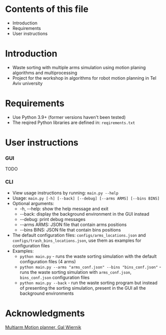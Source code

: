 # Contents of this file
 * Introduction
 * Requirements
 * User instructions

# Introduction
* Waste sorting with multiple arms simulation using motion planing algorithms and multiprocessing
* Project for the workshop in algorithms for robot motion planning in Tel Aviv university 	

# Requirements
* Use Python 3.9+ (former versions haven't been tested)
* The reqired Python libraries are defined in: `reqirements.txt`

# User instructions
### GUI
TODO

### CLI
* View usage instructions by running: `main.py --help`
* Usage: `main.py [-h] [--back] [--debug] [--arms ARMS] [--bins BINS]`
* Optional arguments:
  * -h, --help: show the help message and exit
  * --back: display the background environment in the GUI instead
  * --debug: print debug messages
  * --arms ARMS: JSON file that contain arms positions
  * --bins BINS: JSON file that contain bins positions
* The default configuration files: `configs/arms_locations.json` and `configs/trash_bins_locations.json`, use them as examples for configuration files
* Examples:
  * `python main.py` - runs the waste sorting simulation with the default configuration files (4 arms) 
  * `python main.py --arms "arms_conf.json" --bins "bins_conf.json"` - runs the waste sorting simulation with `arms_conf.json`, `bins_conf.json` configuration files
  * `python main.py --back` - run the waste sorting program but instead of presenting the sorting simulation, present in the GUI all the background environments

# Acknowledgments
[Multiarm Motion planner, Gal Wiernik](https://github.com/galmw/centralized-multiarm-drrt)
